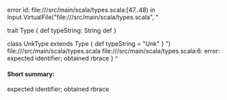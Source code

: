 error id: file://<WORKSPACE>/src/main/scala/types.scala:[47..48) in Input.VirtualFile("file://<WORKSPACE>/src/main/scala/types.scala", "

trait Type {
  def typeString: String
  def 
}

class UnkType extends Type {
  def typeString = "Unk"
}
")
file://<WORKSPACE>/src/main/scala/types.scala
file://<WORKSPACE>/src/main/scala/types.scala:6: error: expected identifier; obtained rbrace
}
^
#### Short summary: 

expected identifier; obtained rbrace